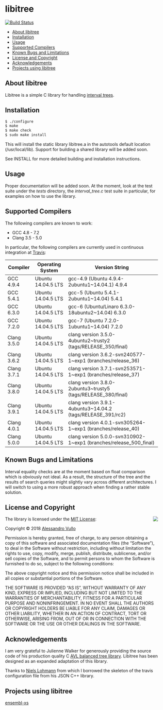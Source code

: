 # libitree

[![Build Status](https://travis-ci.org/avullo/interval-tree.svg?branch=master)](https://travis-ci.org/avullo/interval-tree)

- [About libitree](#about-libitree)
- [Installation](#installation)
- [Usage](#usage)
- [Supported Compilers](#supported-compilers)
- [Known Bugs and Limitations](#bugs)
- [License and Copyright](#license-and-copyright)
- [Acknowledgements](#acknowledgements)
- [Projects using libitree](#projects-using-libitree)

## About libitree

Libitree is a simple C library for handling [interval trees](https://en.wikipedia.org/wiki/Interval_tree).

## Installation

```sh
$ ./configure
$ make
$ make check
$ sudo make install
```

This will install the static library libitree.a in the autotools default location (/usr/local/lib). Support for building a shared library will be added soon.

See INSTALL for more detailed building and installation instructions.

## Usage

Proper documentation will be added soon. At the moment, look at the test suite under the _tests_ directory, the _interval_tree.c_ test suite in particular, for examples on how to use the library.

## Supported Compilers

The following compilers are known to work:

- GCC 4.8 - 7.2
- Clang 3.5 - 5.0

In particular, the following compilers are currently used in continuous integration at [Travis](https://travis-ci.org/avullo/interval-tree):

| Compiler        | Operating System             | Version String |
|-----------------|------------------------------|----------------|
| GCC 4.9.4       | Ubuntu 14.04.5 LTS           | gcc-4.9 (Ubuntu 4.9.4-2ubuntu1~14.04.1) 4.9.4 |
| GCC 5.4.1       | Ubuntu 14.04.5 LTS           | gcc-5 (Ubuntu 5.4.1-2ubuntu1~14.04) 5.4.1 |
| GCC 6.3.0       | Ubuntu 14.04.5 LTS           | gcc-6 (Ubuntu/Linaro 6.3.0-18ubuntu2~14.04) 6.3.0 |
| GCC 7.2.0       | Ubuntu 14.04.5 LTS           | gcc-7 (Ubuntu 7.2.0-1ubuntu1~14.04) 7.2.0 |
| Clang 3.5.0     | Ubuntu 14.04.5 LTS           | clang version 3.5.0-4ubuntu2~trusty2 (tags/RELEASE_350/final) |
| Clang 3.6.2     | Ubuntu 14.04.5 LTS           | clang version 3.6.2-svn240577-1~exp1 (branches/release_36) |
| Clang 3.7.1     | Ubuntu 14.04.5 LTS           | clang version 3.7.1-svn253571-1~exp1 (branches/release_37) |
| Clang 3.8.0     | Ubuntu 14.04.5 LTS           | clang version 3.8.0-2ubuntu3~trusty5 (tags/RELEASE_380/final) |
| Clang 3.9.1     | Ubuntu 14.04.5 LTS           | clang version 3.9.1-4ubuntu3~14.04.2 (tags/RELEASE_391/rc2) |
| Clang 4.0.1     | Ubuntu 14.04.5 LTS           | clang version 4.0.1-svn305264-1~exp1 (branches/release_40) |
| Clang 5.0.0     | Ubuntu 14.04.5 LTS           | clang version 5.0.0-svn310902-1~exp1 (branches/release_500_final) |

## Known Bugs and Limitations

Interval equality checks are at the moment based on float comparison which is obviously not ideal. As a result, the structure of the tree and the results of search queries might slightly vary across different architectures. I will switch to using a more robust approach when finding a rather stable solution.

## License and Copyright

<img align="right" src="http://opensource.org/trademarks/opensource/OSI-Approved-License-100x137.png">

The library is licensed under the [MIT License](http://opensource.org/licenses/MIT):

Copyright &copy; 2018 [Alessandro Vullo](https://avullo.github.io)

Permission is hereby granted, free of charge, to any person obtaining a copy of this software and associated documentation files (the “Software”), to deal in the Software without restriction, including without limitation the rights to use, copy, modify, merge, publish, distribute, sublicense, and/or sell copies of the Software, and to permit persons to whom the Software is furnished to do so, subject to the following conditions:

The above copyright notice and this permission notice shall be included in all copies or substantial portions of the Software.

THE SOFTWARE IS PROVIDED “AS IS”, WITHOUT WARRANTY OF ANY KIND, EXPRESS OR IMPLIED, INCLUDING BUT NOT LIMITED TO THE WARRANTIES OF MERCHANTABILITY, FITNESS FOR A PARTICULAR PURPOSE AND NONINFRINGEMENT. IN NO EVENT SHALL THE AUTHORS OR COPYRIGHT HOLDERS BE LIABLE FOR ANY CLAIM, DAMAGES OR OTHER LIABILITY, WHETHER IN AN ACTION OF CONTRACT, TORT OR OTHERWISE, ARISING FROM, OUT OF OR IN CONNECTION WITH THE SOFTWARE OR THE USE OR OTHER DEALINGS IN THE SOFTWARE.

## Acknowledgements

I am very grateful to Julienne Walker for generously providing the source code of his production quality C [AVL balanced tree library](http://www.eternallyconfuzzled.com/Libraries.aspx). Libitree has been designed as an expanded adaptation of this library. 

Thanks to [Niels Lohmann](http://nlohmann.me) from which I borrowed the skeleton of the travis configuration file from his JSON C++ library.

## Projects using libitree

[ensembl-xs](https://github.com/Ensembl/ensembl-xs)

